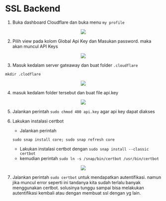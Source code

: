 # SSL Backend
1. Buka dashboard Cloudflare dan buka menu  `my profile`
<p align="center">
  <img src="https://github.com/rifaicham/dumbways-report/blob/main/BOOTCAMP-DEVOPS/week1/assets/ssl1.jpg" />
</p>

2. Pilih view pada kolom Global Api Key dan Masukan password. maka akan muncul API Keys
<p align="center">
  <img src="https://github.com/rifaicham/dumbways-report/blob/main/BOOTCAMP-DEVOPS/week1/assets/ssl2.jpg" />
</p>

3. Masuk kedalam server gateaway dan buat folder `.cloudflare`
```
mkdir .clodflare
```
<p align="center">
  <img src="https://github.com/rifaicham/dumbways-report/blob/main/BOOTCAMP-DEVOPS/week1/assets/ssl3.jpg" />
</p>

4. masuk kedalam folder tersebut dan buat file api.key
<p align="center">
  <img src="https://github.com/rifaicham/dumbways-report/blob/main/BOOTCAMP-DEVOPS/week1/assets/ssl4.jpg" />
</p>

5. Jalankan perintah `sudo chmod 400 api.key` agar api key dapat diakses

6. Lakukan instalasi certbot
    - Jalankan perintah 
    ```
    sudo snap install core; sudo snap refresh core
    ```
    - Lakukan instalasi certbot dengan `sudo snap install --classic certbot`
    - kemudian perintah `sudo ln -s /snap/bin/certbot /usr/bin/certbot`
<p align="center">
  <img src="https://github.com/rifaicham/dumbways-report/blob/main/BOOTCAMP-DEVOPS/week1/assets/ssl6.jpg" />
</p>

7. Jalankan perintah `sudo certbot` untuk mendapatkan autentifikasi. namun jika muncul error seperti ini tandanya kita sudah terlalu banyak menggunakan certbot. solusinya tunggu sampai bisa melakukan autentifikasi kembali atau dengan membuat ssl dengan yg lain. 
